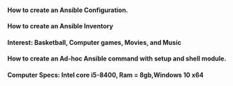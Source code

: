 

#### How to create an Ansible Configuration.
#### How to create an Ansible Inventory
#### Interest: Basketball, Computer games, Movies, and Music
#### How to create an Ad-hoc Ansible command with setup and shell module.
#### Computer Specs: Intel core i5-8400, Ram = 8gb,Windows 10 x64
